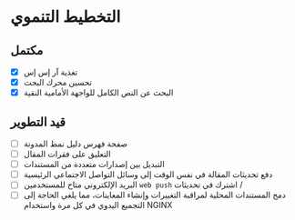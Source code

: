 # التخطيط التنموي

## مكتمل

- [x] تغذية آر إس إس
- [x] تحسين محرك البحث
- [x] البحث عن النص الكامل للواجهة الأمامية النقية

## قيد التطوير

- [ ] صفحة فهرس دليل نمط المدونة
- [ ] التعليق على فقرات المقال
- [ ] التبديل بين إصدارات متعددة من المستندات
- [ ] دفع تحديثات المقالة في نفس الوقت إلى وسائل التواصل الاجتماعي الرئيسية
- [ ] البريد الإلكتروني متاح للمستخدمين `web push` اشترك في تحديثات /
- [ ] دمج المستندات المحلية لمراقبة التغييرات وإنشاء المعاينات، مما يلغي الحاجة إلى التجميع اليدوي في كل مرة واستخدام NGINX
